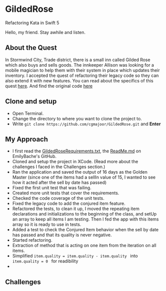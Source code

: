 # GildedRose
Refactoring Kata in Swift 5

Hello, my friend. Stay awhile and listen.

## About the Quest
In Stormwind City, Trade district, there is a small inn called Gilded Rose which also buys and sells goods.
The innkeeper Allison was looking for a mobile magician to help them with their system in place which updates their inventory.
I accepted the quest of refactoring their legacy code so they can also extend it with new features.
You can read about the specifics of this quest [here](https://github.com/emilybache/GildedRose-Refactoring-Kata/blob/master/GildedRoseRequirements.txt).
And find the original code [here](https://github.com/emilybache/GildedRose-Refactoring-Kata)

## Clone and setup 
- Open Terminal.
- Change the directory to where you want to clone the project to.
- Write  `git clone https://github.com/cgmajoor/GildedRose.git` and **Enter**

## My Approach
- I first read the [GildedRoseRequirements.txt](https://github.com/emilybache/GildedRose-Refactoring-Kata/blob/master/GildedRoseRequirements.txt), the [ReadMe.md](https://github.com/emilybache/GildedRose-Refactoring-Kata/blob/master/README.md) on EmilyBache's GitHub.
- Cloned and setup the project in XCode. (Read more about the challenges I faced in the Challenges section.)
- Ran the application and saved the output of 16 days as the Golden Master (since one of the items had a sellIn value of 15, I wanted to see how it acted after the sell by date has passed)
- Fixed the first unit test that was failing.
- Created more unit tests that cover the requirements.
- Checked the code coverage of the unit tests.
- Fixed the legacy code to add the conjured item feature.
- Refactored the tests, to clean it up, I moved the repeating item declarations and initializations to the beginning of the class, and setUp an array to keep all items I am testing. Then I fed the app with this items array so it is ready to use in tests.
- Added a test to check the Conjured Item behavior when the sell by date has passed and that its quality is never negative.
- Started refactoring.
- Extraction of method that is acting on one item from the iteration on all items.
- Simplified  `item.quality = item.quality - item.quality ` into  `item.quality = 0 ` for readibility
-

## Challenges

